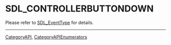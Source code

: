 # SDL_CONTROLLERBUTTONDOWN

Please refer to [SDL_EventType](SDL_EventType) for details.

----
[CategoryAPI](CategoryAPI), [CategoryAPIEnumerators](CategoryAPIEnumerators)

